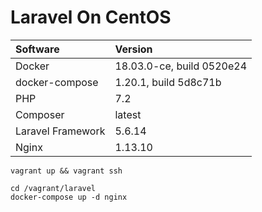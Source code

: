 # Laravel On CentOS
| Software          | Version                   |
| :-----------------|:--------------------------|
| Docker            | 18.03.0-ce, build 0520e24 |
| docker-compose    | 1.20.1, build 5d8c71b     |
| PHP               | 7.2                       |
| Composer          | latest                    |
| Laravel Framework | 5.6.14                    |
| Nginx             | 1.13.10                   |


```
vagrant up && vagrant ssh
```

```
cd /vagrant/laravel
docker-compose up -d nginx
```